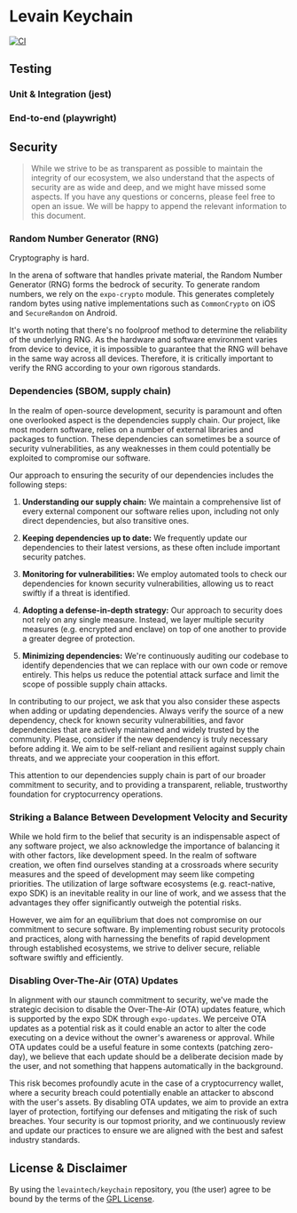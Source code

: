 # Levain Keychain

[![CI](https://github.com/levaintech/keychain/actions/workflows/ci.yml/badge.svg)](https://github.com/levaintech/keychain/actions/workflows/ci.yml)

## Testing

### Unit & Integration (jest)

### End-to-end (playwright)

## Security

> While we strive to be as transparent as possible to maintain the integrity of our ecosystem, we also understand that
> the aspects of security are as wide and deep, and we might have missed some aspects. If you have any questions or
> concerns, please feel free to open an issue. We will be happy to append the relevant information to this document.

### Random Number Generator (RNG)

Cryptography is hard.

In the arena of software that handles private material, the Random Number Generator (RNG) forms the bedrock of security.
To generate random numbers, we rely on the `expo-crypto` module. This generates completely random bytes using native
implementations such as `CommonCrypto` on iOS and `SecureRandom` on Android.

It's worth noting that there's no foolproof method to determine the reliability of the underlying RNG. As the hardware
and software environment varies from device to device, it is impossible to guarantee that the RNG will behave in the
same way across all devices. Therefore, it is critically important to verify the RNG according to your own rigorous
standards.

### Dependencies (SBOM, supply chain)

In the realm of open-source development, security is paramount and often one overlooked aspect is the dependencies
supply chain. Our project, like most modern software, relies on a number of external libraries and packages to function.
These dependencies can sometimes be a source of security vulnerabilities, as any weaknesses in them could potentially be
exploited to compromise our software.

Our approach to ensuring the security of our dependencies includes the following steps:

1. **Understanding our supply chain:** We maintain a comprehensive list of every external component our software relies
   upon, including not only direct dependencies, but also transitive ones.

2. **Keeping dependencies up to date:** We frequently update our dependencies to their latest versions, as these often
   include important security patches.

3. **Monitoring for vulnerabilities:** We employ automated tools to check our dependencies for known security
   vulnerabilities, allowing us to react swiftly if a threat is identified.

4. **Adopting a defense-in-depth strategy:** Our approach to security does not rely on any single measure.
   Instead, we layer multiple security measures (e.g. encrypted and enclave) on top of one another to provide a greater
   degree of protection.

5. **Minimizing dependencies:** We're continuously auditing our codebase to identify dependencies that we can replace
   with our own code or remove entirely. This helps us reduce the potential attack surface and limit the scope of
   possible supply chain attacks.

In contributing to our project, we ask that you also consider these aspects when adding or updating dependencies. Always
verify the source of a new dependency, check for known security vulnerabilities, and favor dependencies that are
actively maintained and widely trusted by the community. Please, consider if the new dependency is truly necessary
before adding it. We aim to be self-reliant and resilient against supply chain threats, and we appreciate your
cooperation in this effort.

This attention to our dependencies supply chain is part of our broader commitment to security, and to providing a
transparent, reliable, trustworthy foundation for cryptocurrency operations.

### Striking a Balance Between Development Velocity and Security

While we hold firm to the belief that security is an indispensable aspect of any software project, we also acknowledge
the importance of balancing it with other factors, like development speed. In the realm of software creation, we often
find ourselves standing at a crossroads where security measures and the speed of development may seem like competing
priorities. The utilization of large software ecosystems (e.g. react-native, expo SDK) is an inevitable reality in our
line of work, and we assess that the advantages they offer significantly outweigh the potential risks.

However, we aim for an equilibrium that does not compromise on our commitment to secure software. By implementing robust
security protocols and practices, along with harnessing the benefits of rapid development through established
ecosystems, we strive to deliver secure, reliable software swiftly and efficiently.

### Disabling Over-The-Air (OTA) Updates

In alignment with our staunch commitment to security, we've made the strategic decision to disable the Over-The-Air
(OTA) updates feature, which is supported by the expo SDK through `expo-updates`. We perceive OTA updates as a potential
risk as it could enable an actor to alter the code executing on a device without the owner's awareness or approval.
While OTA updates could be a useful feature in some contexts (patching zero-day), we believe that each update should be
a deliberate decision made by the user, and not something that happens automatically in the background.

This risk becomes profoundly acute in the case of a cryptocurrency wallet, where a security breach could potentially
enable an attacker to abscond with the user's assets. By disabling OTA updates, we aim to provide an extra layer of
protection, fortifying our defenses and mitigating the risk of such breaches. Your security is our topmost priority, and
we continuously review and update our practices to ensure we are aligned with the best and safest industry standards.

## License & Disclaimer

By using the `levaintech/keychain` repository, you (the user) agree to be bound by the terms of the
[GPL License](https://github.com/levaintech/keychain/blob/main/LICENSE).
